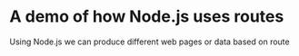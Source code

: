 # A demo of how Node.js uses routes

Using Node.js we can produce different web pages or data based on route
